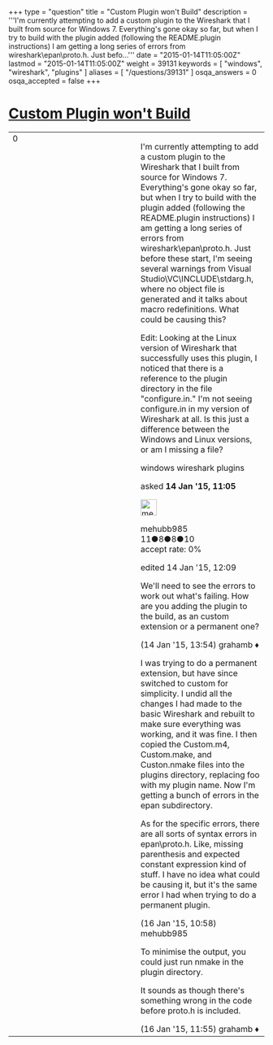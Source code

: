 +++
type = "question"
title = "Custom Plugin won&#x27;t Build"
description = '''I&#x27;m currently attempting to add a custom plugin to the Wireshark that I built from source for Windows 7. Everything&#x27;s gone okay so far, but when I try to build with the plugin added (following the README.plugin instructions) I am getting a long series of errors from wireshark&#92;epan&#92;proto.h. Just befo...'''
date = "2015-01-14T11:05:00Z"
lastmod = "2015-01-14T11:05:00Z"
weight = 39131
keywords = [ "windows", "wireshark", "plugins" ]
aliases = [ "/questions/39131" ]
osqa_answers = 0
osqa_accepted = false
+++

<div class="headNormal">

# [Custom Plugin won't Build](/questions/39131/custom-plugin-wont-build)

</div>

<div id="main-body">

<div id="askform">

<table id="question-table" style="width:100%;"><colgroup><col style="width: 50%" /><col style="width: 50%" /></colgroup><tbody><tr class="odd"><td style="width: 30px; vertical-align: top"><div class="vote-buttons"><div id="post-39131-score" class="post-score" title="current number of votes">0</div><div id="favorite-count" class="favorite-count"></div></div></td><td><div id="item-right"><div class="question-body"><p>I'm currently attempting to add a custom plugin to the Wireshark that I built from source for Windows 7. Everything's gone okay so far, but when I try to build with the plugin added (following the README.plugin instructions) I am getting a long series of errors from wireshark\epan\proto.h. Just before these start, I'm seeing several warnings from Visual Studio\VC\INCLUDE\stdarg.h, where no object file is generated and it talks about macro redefinitions. What could be causing this?</p><p>Edit: Looking at the Linux version of Wireshark that successfully uses this plugin, I noticed that there is a reference to the plugin directory in the file "configure.in." I'm not seeing configure.in in my version of Wireshark at all. Is this just a difference between the Windows and Linux versions, or am I missing a file?</p></div><div id="question-tags" class="tags-container tags">windows wireshark plugins</div><div id="question-controls" class="post-controls"></div><div class="post-update-info-container"><div class="post-update-info post-update-info-user"><p>asked <strong>14 Jan '15, 11:05</strong></p><img src="https://secure.gravatar.com/avatar/8151306827aa578935b52f99a49cbde2?s=32&amp;d=identicon&amp;r=g" class="gravatar" width="32" height="32" alt="mehubb985&#39;s gravatar image" /><p>mehubb985<br />
<span class="score" title="11 reputation points">11</span><span title="8 badges"><span class="badge1">●</span><span class="badgecount">8</span></span><span title="8 badges"><span class="silver">●</span><span class="badgecount">8</span></span><span title="10 badges"><span class="bronze">●</span><span class="badgecount">10</span></span><br />
<span class="accept_rate" title="Rate of the user&#39;s accepted answers">accept rate:</span> <span title="mehubb985 has no accepted answers">0%</span></p></div><div class="post-update-info post-update-info-edited"><p>edited 14 Jan '15, 12:09</p></div></div><div id="comments-container-39131" class="comments-container"><span id="39133"></span><div id="comment-39133" class="comment"><div id="post-39133-score" class="comment-score"></div><div class="comment-text"><p>We'll need to see the errors to work out what's failing. How are you adding the plugin to the build, as an custom extension or a permanent one?</p></div><div id="comment-39133-info" class="comment-info"><span class="comment-age">(14 Jan '15, 13:54)</span> grahamb ♦</div></div><span id="39219"></span><div id="comment-39219" class="comment"><div id="post-39219-score" class="comment-score"></div><div class="comment-text"><p>I was trying to do a permanent extension, but have since switched to custom for simplicity. I undid all the changes I had made to the basic Wireshark and rebuilt to make sure everything was working, and it was fine. I then copied the Custom.m4, Custom.make, and Custon.nmake files into the plugins directory, replacing foo with my plugin name. Now I'm getting a bunch of errors in the epan subdirectory.</p><p>As for the specific errors, there are all sorts of syntax errors in epan\proto.h. Like, missing parenthesis and expected constant expression kind of stuff. I have no idea what could be causing it, but it's the same error I had when trying to do a permanent plugin.</p></div><div id="comment-39219-info" class="comment-info"><span class="comment-age">(16 Jan '15, 10:58)</span> mehubb985</div></div><span id="39220"></span><div id="comment-39220" class="comment"><div id="post-39220-score" class="comment-score"></div><div class="comment-text"><p>To minimise the output, you could just run nmake in the plugin directory.</p><p>It sounds as though there's something wrong in the code before proto.h is included.</p></div><div id="comment-39220-info" class="comment-info"><span class="comment-age">(16 Jan '15, 11:55)</span> grahamb ♦</div></div></div><div id="comment-tools-39131" class="comment-tools"></div><div class="clear"></div><div id="comment-39131-form-container" class="comment-form-container"></div><div class="clear"></div></div></td></tr></tbody></table>

</div>

</div>

